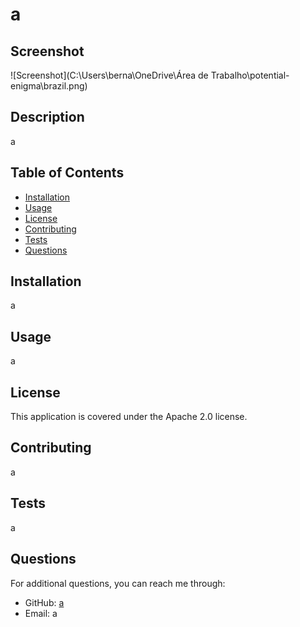 
# a

## Screenshot

![Screenshot](C:\Users\berna\OneDrive\Área de Trabalho\potential-enigma\brazil.png)



## Description
a


## Table of Contents
- [Installation](#installation)
- [Usage](#usage)
- [License](#license)
- [Contributing](#contributing)
- [Tests](#tests)
- [Questions](#questions)

## Installation
a

## Usage
a

## License
This application is covered under the Apache 2.0 license.

## Contributing
a

## Tests
a

## Questions
For additional questions, you can reach me through:
- GitHub: [a](https://github.com/a)
- Email: a

